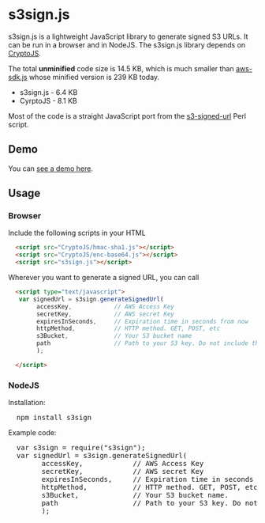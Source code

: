 s3sign.js
=========

s3sign.js is a lightweight JavaScript library to generate signed S3 URLs. It can be run in a browser and in NodeJS. The s3sign.js library depends on [CryptoJS](https://code.google.com/p/crypto-js/).

The total **unminified** code size is 14.5 KB, which is much smaller than [aws-sdk.js](https://sdk.amazonaws.com/js/aws-sdk-2.0.25.min.js) whose minified version is 239 KB today.

* s3sign.js - 6.4 KB
* CyrptoJS  - 8.1 KB

Most of the code is a straight JavaScript port from the [s3-signed-url](https://github.com/rbrigham/s3-signed-url) Perl script.

Demo
-----
You can [see a demo here](http://roxtar.github.io/s3sign/s3sign.html).

Usage
------

### Browser
Include the following scripts in your HTML
```html
  <script src="CryptoJS/hmac-sha1.js"></script>
  <script src="CryptoJS/enc-base64.js"></script>
  <script src="s3sign.js"></script>
```
Wherever you want to generate a signed URL, you can call

```html
  <script type="text/javascript">
   var signedUrl = s3sign.generateSignedUrl(
        accessKey,            // AWS Access Key
        secretKey,            // AWS secret Key
        expiresInSeconds,     // Expiration time in seconds from now
        httpMethod,           // HTTP method. GET, POST, etc
        s3Bucket,             // Your S3 bucket name
        path                  // Path to your S3 key. Do not include the bucket name in this.
        );

  </script>
```

### NodeJS
Installation:
<pre>
  npm install s3sign
</pre>

Example code:
<pre>
  var s3sign = require("s3sign");
  var signedUrl = s3sign.generateSignedUrl(
        accessKey,            // AWS Access Key
        secretKey,            // AWS secret Key
        expiresInSeconds,     // Expiration time in seconds from now 
        httpMethod,           // HTTP method. GET, POST, etc
        s3Bucket,             // Your S3 bucket name.
        path                  // Path to your S3 key. Do not include the bucket name in this.
        );
</pre>
